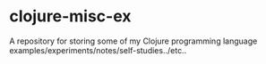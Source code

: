 # clojure-misc-ex
A repository for storing some of my Clojure programming language examples/experiments/notes/self-studies../etc..
